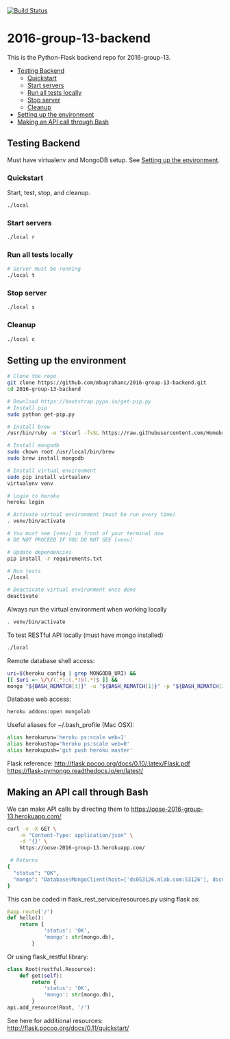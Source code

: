 [![Build Status](https://travis-ci.com/jhu-oose/2016-group-13.svg?token=fuXm9fRdis1gWqh7sYen&branch=master)](https://travis-ci.com/jhu-oose/2016-group-13)
# 2016-group-13-backend

This is the Python-Flask backend repo for 2016-group-13.

<!-- TOC START min:2 max:5 link:true update:true -->
  - [Testing Backend](#testing-backend)
    - [Quickstart](#quickstart)
    - [Start servers](#start-servers)
    - [Run all tests locally](#run-all-tests-locally)
    - [Stop server](#stop-server)
    - [Cleanup](#cleanup)
  - [Setting up the environment](#setting-up-the-environment)
  - [Making an API call through Bash](#making-an-api-call-through-bash)

<!-- TOC END -->

## Testing Backend
Must have virtualenv and MongoDB setup. See [Setting up the environment](#setting-up-the-environment).

### Quickstart
Start, test, stop, and cleanup.
```bash
./local
```

### Start servers
```bash
./local r
```

### Run all tests locally
```bash
# Server must be running
./local t
```

### Stop server
```bash
./local s
```
### Cleanup
```bash
./local c
```


## Setting up the environment
```bash
# Clone the repo
git clone https://github.com/mbugrahanc/2016-group-13-backend.git
cd 2016-group-13-backend

# Download https://bootstrap.pypa.io/get-pip.py
# Install pip
sudo python get-pip.py

# Install brew
/usr/bin/ruby -e "$(curl -fsSL https://raw.githubusercontent.com/Homebrew/install/master/install)"

# Install mongodb
sudo chown root /usr/local/bin/brew
sudo brew install mongodb

# Install virtual environment
sudo pip install virtualenv
virtualenv venv

# Login to heroku
heroku login

# Activate virtual environment (must be run every time)
. venv/bin/activate

# You must see [venv] in front of your terminal now
# DO NOT PROCEED IF YOU DO NOT SEE [venv]

# Update dependencies
pip install -r requirements.txt

# Run tests
./local

# Deactivate virtual environment once done
deactivate
```

Always run the virtual environment when working locally
```bash
. venv/bin/activate
```

To test RESTful API locally (must have mongo installed)
```bash
./local
```

Remote database shell access:
```bash
uri=$(heroku config | grep MONGODB_URI) &&
[[ $uri =~ \/\/(.*):(.*)@(.*)$ ]] &&
mongo "${BASH_REMATCH[3]}" -u "${BASH_REMATCH[1]}" -p "${BASH_REMATCH[2]}"
```

Database web access:
```bash
heroku addons:open mongolab
```

Useful aliases for ~/.bash_profile (Mac OSX):
```bash
alias herokurun='heroku ps:scale web=1'
alias herokustop='heroku ps:scale web=0'
alias herokupush='git push heroku master'
```

Flask reference:
http://flask.pocoo.org/docs/0.10/.latex/Flask.pdf
https://flask-pymongo.readthedocs.io/en/latest/

## Making an API call through Bash
We can make API calls by directing them to https://oose-2016-group-13.herokuapp.com/
```bash
curl -v -X GET \
    -H "Content-Type: application/json" \
    -d '{}' \
    https://oose-2016-group-13.herokuapp.com/

 # Returns
{
  "status": "OK",
  "mongo": "Database(MongoClient(host=['ds053126.mlab.com:53126'], document_class=dict, tz_aware=True, connect=True, replicaset=None), u'heroku_wxn3r3t7')"
}
```

This can be coded in flask_rest_service/resources.py using flask as:
```python
@app.route('/')
def hello():
    return {
            'status': 'OK',
            'mongo': str(mongo.db),
        }
```
Or using flask_restful library:
```python
class Root(restful.Resource):
    def get(self):
        return {
            'status': 'OK',
            'mongo': str(mongo.db),
        }
api.add_resource(Root, '/')
```
See here for additional resources: http://flask.pocoo.org/docs/0.11/quickstart/

